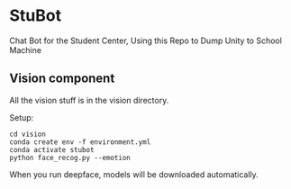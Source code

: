 # StuBot
Chat Bot for the Student Center, Using this Repo to Dump Unity to School Machine


## Vision component
All the vision stuff is in the vision directory. 

Setup: 
```
cd vision
conda create env -f environment.yml
conda activate stubot
python face_recog.py --emotion
```

When you run deepface, models will be downloaded automatically. 